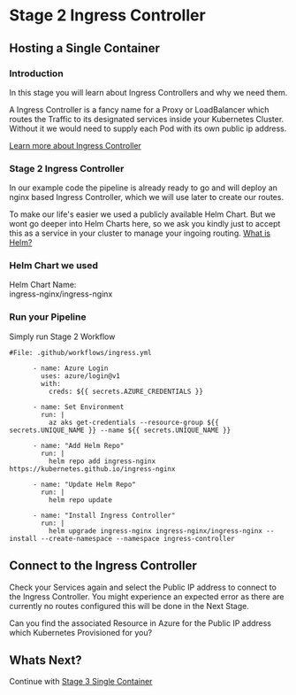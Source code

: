 # Stage 2 Ingress Controller

## Hosting a Single Container
### Introduction
In this stage you will learn about Ingress Controllers and why we need them.

A Ingress Controller is a fancy name for a Proxy or LoadBalancer which routes the Traffic to its designated services inside your Kubernetes Cluster.
Without it we would need to supply each Pod with its own public ip address.

[Learn more about Ingress Controller](https://www.nginx.com/resources/glossary/kubernetes-ingress-controller/)

### Stage 2 Ingress Controller

In our example code the pipeline is already ready to go and will deploy an nginx based Ingress Controller, which we will use later to create our routes.

To make our life's easier we used a publicly available Helm Chart. But we wont go deeper into Helm Charts here, so we ask you kindly just to accept this as a service in your cluster to manage your ingoing routing.
[What is Helm?](https://helm.sh/)

### Helm Chart we used

Helm Chart Name: <br>
ingress-nginx/ingress-nginx

### Run your Pipeline

Simply run Stage 2 Workflow

`#File: .github/workflows/ingress.yml`
```
      - name: Azure Login
        uses: azure/login@v1
        with:
          creds: ${{ secrets.AZURE_CREDENTIALS }}

      - name: Set Environment
        run: |
          az aks get-credentials --resource-group ${{ secrets.UNIQUE_NAME }} --name ${{ secrets.UNIQUE_NAME }}

      - name: "Add Helm Repo"
        run: | 
          helm repo add ingress-nginx https://kubernetes.github.io/ingress-nginx
      
      - name: "Update Helm Repo"
        run: | 
          helm repo update

      - name: "Install Ingress Controller"
        run: |
          helm upgrade ingress-nginx ingress-nginx/ingress-nginx --install --create-namespace --namespace ingress-controller      
```
## Connect to the Ingress Controller

Check your Services again and select the Public IP address to connect to the Ingress Controller.
You might experience an expected error as there are currently no routes configured this will be done in the Next Stage.

Can you find the associated Resource in Azure for the Public IP address which Kubernetes Provisioned for you?
## Whats Next?

Continue with [Stage 3 Single Container](06_Stage_3_SingleContainer.md)